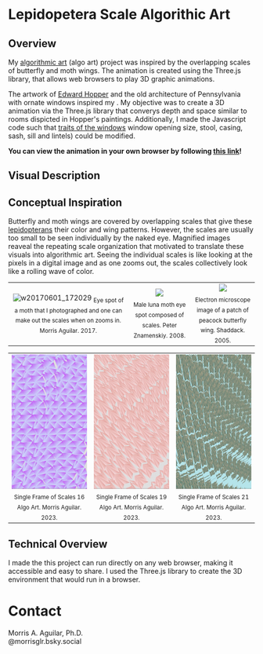 # Lepidopetera Scale Algorithic Art

## Overview
My [algorithmic art](https://en.wikipedia.org/wiki/Algorithmic_art) (algo art) project was inspired by the overlapping scales of butterfly and moth wings. The animation is created using the Three.js library, that allows web browsers to play 3D graphic animations.

The artwork of [Edward Hopper](https://en.wikipedia.org/wiki/Edward_Hopper) and the old architecture of Pennsylvania with ornate windows inspired my . My objective was to create a 3D animation via the Three.js library that converys depth and space similar to rooms dispicted in Hopper's paintings. Additionally, I made the Javascript code such that [traits of the windows](https://www.windowsonlineuk.co.uk/blog/what-are-the-different-parts-of-a-window/) window opening size, stool, casing, sash, sill and lintels) could be modified.

<b>You can view the animation in your own browser by following [this link]()!</b>

## Visual Description 


## Conceptual Inspiration
Butterfly and moth wings are covered by overlapping scales that give these [lepidopterans](https://en.wikipedia.org/wiki/Lepidoptera) their color and wing patterns. However, the scales are usually too small to be seen individually by the naked eye. Magnified images reaveal the repeating scale organization that motivated to translate these visuals into algorithmic art. Seeing the individual scales is like looking at the pixels in a digital image and as one zooms out, the scales collectively look like a rolling wave of color.

<table>
  <tr>
    <td align="center">
        <img src="https://live.staticflickr.com/4827/44191749710_593c63ec0d_b.jpg" width="250" alt="w20170601_172029"/>
        <sub>Eye spot of a moth that I photographed and one can make out the scales when on zooms in. Morris Aguilar. 2017.</sub>
    </td>
    <td align="center">
      <img src="https://upload.wikimedia.org/wikipedia/commons/1/1b/Luna_moth_eye_spot.jpg" width="250"/><br/>
      <sub>Male luna moth eye spot composed of scales. Peter Znamenskiy. 2008.</sub>
    </td>
    <td align="center">
      <img src="https://upload.wikimedia.org/wikipedia/commons/thumb/e/e2/SEM_image_of_a_Peacock_wing%2C_slant_view_1.JPG/1500px-SEM_image_of_a_Peacock_wing%2C_slant_view_1.JPG" width="250"/><br/>
      <sub>Electron microscope image of a patch of peacock butterfly wing. Shaddack. 2005.</sub>
    </td>
  </tr>
</table>
<table>
  <tr>
    <td align="center">
      <img src="media/morris_aguilar_scales_16.jpeg" width="250"/><br/>
      <sub>Single Frame of Scales 16 Algo Art. Morris Aguilar. 2023.</sub>
    </td>
    <td align="center">
      <img src="media/morris_aguilar_scales_19.jpeg" width="250"/><br/>
      <sub>Single Frame of Scales 19 Algo Art. Morris Aguilar. 2023.</sub>
    </td>
    <td align="center">
      <img src="media/morris_aguilar_scales_21.jpeg" width="250"/><br/>
      <sub>Single Frame of Scales 21 Algo Art. Morris Aguilar. 2023.</sub>
    </td>
  </tr>
</table>

## Technical Overview
I made the this project can run directly on any web browser, making it accessible and easy to share. I used the Three.js library to create the 3D environment that would run in a browser. 

# Contact
Morris A. Aguilar, Ph.D.<br>
@morrisglr.bsky.social